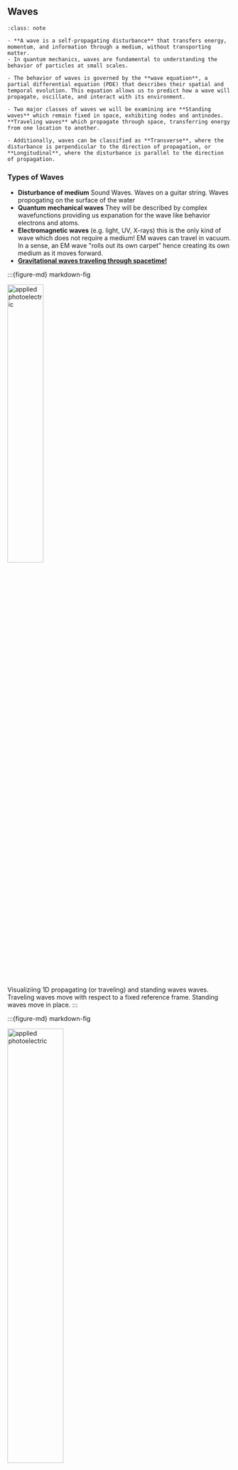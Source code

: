 
## Waves

```{admonition} What you need to know
:class: note

- **A wave is a self-propagating disturbance** that transfers energy, momentum, and information through a medium, without transporting matter. 
- In quantum mechanics, waves are fundamental to understanding the behavior of particles at small scales.

- The behavior of waves is governed by the **wave equation**, a partial differential equation (PDE) that describes their spatial and temporal evolution. This equation allows us to predict how a wave will propagate, oscillate, and interact with its environment.

- Two major classes of waves we will be examining are **Standing waves** which remain fixed in space, exhibiting nodes and antinodes. **Traveling waves** which propagate through space, transferring energy from one location to another.

- Additionally, waves can be classified as **Transverse**, where the disturbance is perpendicular to the direction of propagation, or **Longitudinal**, where the disturbance is parallel to the direction of propagation.
```


### Types of Waves

- **Disturbance of medium** Sound Waves. Waves on a guitar string. Waves propogating on the surface of the water
- **Quantum mechanical waves** They will be described by complex wavefunctions providing us expanation for the wave like behavior electrons and atoms. 
- **Electromagnetic waves** (e.g. light, UV, X-rays) this is the only kind of wave which does not require a medium! EM waves can travel in vacuum. In a sense, an EM wave "rolls out its own carpet” hence creating its own medium as it moves forward. 
- [**Gravitational waves traveling through spacetime!**]((https://www.youtube.com/watch?v=xj6vV3T4ok8)) 


:::{figure-md} markdown-fig

<img src="./images/propage_stand.gif" alt="applied photoelectric" class="bg-primary mb-1" width="40%">

Visualiziing 1D propagating (or traveling) and standing waves waves. Traveling waves move with respect to a fixed reference frame. Standing waves move in place. 
:::

:::{figure-md} markdown-fig

<img src="https://media.giphy.com/media/og52So0BUmZVe/giphy.gif" alt="applied photoelectric" class="bg-primary mb-1" width="50%">

Transverse waves carry distrubance perpendicular to the direction of wave propogation. Longitudinal waves carry disturbance along the direction of wave propogation. 
:::


### Defining wave mathematically  

- Since wave is a moving disturbance $u$, we describe this disturbance (e.g. vertical displacement) by specifying change of disturbance as a function of space $x$ and time $t$ via some mathematical function $f$: 

$$u = f(x, t)$$

- Imagine surfing on an ocean wave. For an observer (surfer) standing on a wave the wave stands still at the same coordinate $x'$. 
- For the observer standing on the shore the coordinate x of wave front moves away with a constant velocity: 

$$x=x'+vt$$

- Assuming that shape of the wave stays the same we can express the motion of wave in the reference frame of the still observer: 

$$f(x,t)=f(x')$$

$$u(x,t) = f(x-vt)$$


### Periodic traveling waves.

:::{figure-md} markdown-fig

<img src="./images/lec5_Introwave.jpg" alt="applied photoelectric" class="bg-primary mb-1" width="50%">

Wave that is periodic in space and time
:::

- We will be working a lot with periodic waves that have a periodic shape hence can be described by sine or cosine or their combination. Here is a general expression of sin wave: 

$$y(x,t)= A \sin(kx+\phi)$$

- Let us now turn this sinusoidal form into a wave traveling along x axis:

$$
y(x,t)= A \sin(k(x-vt)+\phi)=A \sin(kx-\omega t+\phi)
$$

- **Amplitude** $A$: specifies maximum disturbance. 
- **Wave number** $k$: specifies periodicity in space.
- **Angular frequency** $\omega=kv$: specifies periodicity in time.
- **Initial phase** $\phi$: initial phase. E.g where does wave start at $t=0$ $x=0$ often we just set $\phi=0$.

- When describing waves it is much more convenient to work with complex representation. One can always extract real or imaginary part after calculations. 

:::{admonition} **Complex exponential representation of waves**
:class: warning

$$u(x,t) = Ae^{i(kx-\omega t)}$$

:::

### Periodicity in space and time

Sine and cosine traveling waves are periodic in space and in time. We introduce two quantities that quantify these peridocities. 

- Periodic wave repeats itself at some values $x=\lambda$ which is the definition of wavelength. 
- Mathemtically this means every wavelength in space wave repeats its pattersn $kx=k\lambda=2\pi$

:::{admonition} **Wavevectors $k$: periodicity in space**
:class: important

$$k=\frac{2\pi}{\lambda}$$

:::

- Periodic wave repeats itself at regular time periods $t=T$ or frequencies $\nu=1/T$. 
- Mathemtically this means after every period wave repeats its pattersn $\omega t=\omega T=2\pi$

:::{admonition} **Angular frequency $\omega$: periodicity in time**
:class: important

$$\omega=\frac{2\pi}{T} = 2\pi\nu$$

:::


- The following expression makes it explicit that every multiple of $\lambda$ wave repeats itself in spac. And every multiple of $T$ wave repeats itself in time $t$

$$u(x,t) = Asin\Big[2\pi \Big(\frac{x}{\lambda} - \frac{t}{T}\Big)\Big]$$




### Wave equation. 

- We obtain equation of motion by using the chain rule and taking partial derivatives of $u$ with respect to $x$ and $t$.

:::{admonition} **Waves satisfy a wave equation**
:class: dropdown, tip

 - take two derivatives with respect to $t$

$$u_{xx}^{''} = (ik)^2 u = -k^2u$$

- take two derivatives with respect to $x$

$$u_{tt}^{''} = (-i\omega)^2 u= -\omega^2u$$

- Now take the ration to replace u:


$$\frac{u_{xx}^{''}}{u_{tt}^{''}}  = \frac{k^2}{\omega^2} = \frac{1}{v^2}$$

$$u_{xx}^{''} = \frac{1}{v^2}u_{tt}^{''} $$

:::

- Just as in classical mechanics we need to take second derivative in order to get the equation of motion that is determined by initial position and velocity. By using the chain rule and taking one more derivative with respect to $x$ and $t$ we obtain:


:::{admonition} **Classical Wave Equation**
:class: important

$$\frac{\partial^2 u(x,t)}{\partial x^2 } = \frac{1}{v^2}\frac{\partial^2 u(x,t)}{\partial t^2}$$ 

:::

- We just obtained a 1D classical wave equation. Solutions of this equation are functions of time and space called wave functions. 

### Combinding waves: interference

- We are often interested in the result of multiple waves interacting with one another which can be described mathematically when we add up waves. 

- Combinging waves creates a new wave that again obyes wave equation. This known as the **linear superposition principle**  if waves $u_A$ and $u_B$ are both solutions of the wave equation, then so is a wave $u_C = u_A + u_B$.


- **Interference** – a phenomenon of combining waves which results in a new wave of greater, lower, or the same amplitude.

:::{figure-md} markdown-fig

<img src="https://media.giphy.com/media/F3RijSq6e8fi8/giphy.gif" alt="applied photoelectric" class="bg-primary mb-1" width="50%">

Illustration of wave interference
:::


:::{figure-md} markdown-fig

<img src="./images/phasors.gif" alt="applied photoelectric" class="bg-primary mb-1" width="20%">

Combining waves produces a new wave. Illlustrated using complex representation and real representation. 
:::


:::{admonition} **Wave interference: derivation**
:class: dropdown, tip

Given the two waves:

$$
\Psi_1(x,t) = e^{i(kx - \omega t + \phi_1)}
$$

$$
\Psi_2(x,t) = e^{i(kx - \omega t + \phi_2)}
$$

We want to sum them:

$$
\Psi_{\text{total}}(x,t) = e^{i(kx - \omega t + \phi_1)} + e^{i(kx - \omega t + \phi_2)}
$$

**Step-by-Step Derivation**

1. **Factor out the common exponential term** $e^{i(kx - \omega t)}$:

$$
\Psi_{\text{total}}(x,t) = e^{i(kx - \omega t)} \left( e^{i\phi_1} + e^{i\phi_2} \right)
$$

2. **Use the exponential addition identity**:

We can rewrite the sum of two exponentials with different phases $\phi_1$ and $\phi_2$ as follows:

$$
e^{i\phi_1} + e^{i\phi_2} = e^{i \frac{\phi_1 + \phi_2}{2}} \left( e^{i \frac{\phi_1 - \phi_2}{2}} + e^{-i \frac{\phi_1 - \phi_2}{2}} \right)
$$

3. **Simplify the remaining terms**:

The term in parentheses is a sum of exponentials with opposite signs in the exponents, which is:

$$
e^{i \frac{\phi_1 - \phi_2}{2}} + e^{-i \frac{\phi_1 - \phi_2}{2}} = 2 \cos\left( \frac{\phi_1 - \phi_2}{2} \right)
$$

4. **Substitute back**:

Substitute this back into the expression for $\Psi_{\text{total}}(x,t)$:

$$
\Psi_{\text{total}}(x,t) = e^{i(kx - \omega t)} \cdot 2 \cos\left( \frac{\phi_1 - \phi_2}{2} \right) e^{i \frac{\phi_1 + \phi_2}{2}}
$$

5. **Combine the exponents**:

Finally, combine the exponents into one:

$$
\Psi_{\text{total}}(x,t) = 2 \cos\left( \frac{\phi_1 - \phi_2}{2} \right) e^{i \left( kx - \omega t + \frac{\phi_1 + \phi_2}{2} \right)}
$$

- note that if phases differe by $\pi/2$ we get zero complete destructive interference. One the other hand when they match the amplitude is doubled.

**Conclusion**

Thus, the sum of two complex exponentials with different phases $\phi_1$ and $\phi_2$ can be expressed as a single complex exponential with the total phase $\frac{\phi_1 + \phi_2}{2}$ and an amplitude modulated by $\cos\left( \frac{\phi_1 - \phi_2}{2} \right)$.


:::

### Wave interference: demonstration. 

- When two waves interfere, their amplitude can double (constructive interference) become 0 (destructive interference) or anything in between:

- $\phi=0$ Fully constructive interference $y(x,t)=2A \cos(kx-\omega t)$
- $\phi=\pi$ Fully destructive interference. $y(x,t)=0$

:::{figure-md} markdown-fig

<img src="https://upload.wikimedia.org/wikipedia/commons/5/5d/Waventerference.gif" alt="applied photoelectric" class="bg-primary mb-1" width="70%">

Constructive vs destructive intereference. 
:::

### Example Problems

#### Problem 1: Traveling or standing

- Which of the these functions can describe a traveling wave $u=(x+t)^2$, $u=cos(x-2t)^2$, $cos(x)sin(t)$ and with what velocity?

:::{admonition} **Solution 1** 
:class: dropdown

If a function can be cast in the form $f(x\pm vt)$ then it can describe a wave propagating with constant velocity $v$ alogn $x$ axis. 

- $u=(x+t)^2$ describes wave travling in opposite direction to x axis with velocity equal 1.

- $u=cos(x-2t)$ describes a wave travling in the direction to x axis with velocity equal 2.
- $cos(x)sin(t)$ this describes a standing wave
:::


#### Problem 2: Wavelength and frequency 

Given a traveling sine wave $u(x) = sin(2x-10t+\pi/2)$ extract its wavelength, frequency, velocity and ampltide.

:::{admonition} **Solution 2** 
:class: dropdown

Traveling waves have $f\big(k(x-v t)\big) = f(kx-\omega t)$ functional form where $k=2\pi/\lambda$ and $\omega =2\pi\nu$

Now we can just read off some of the quantities

- $|v| = 10$ read off from sine argument
- $A=1$ its the multiplier in front of sine function
- $k=2$ hence $\lambda = 2\pi/2 = \pi$
- $\omega = kv = 2\cdot 10 = 20$ hence $\nu = \omega/2\pi = 10/\pi$

:::

